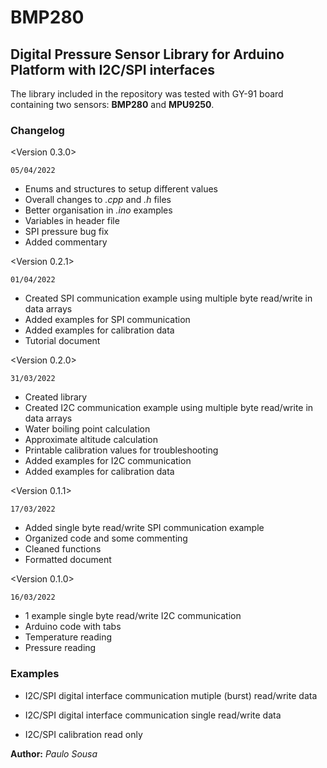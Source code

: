 # BMP280
## Digital Pressure Sensor Library for Arduino Platform with I2C/SPI interfaces

The library included in the repository was tested with GY-91 board containing two sensors: **BMP280** and **MPU9250**.

### Changelog

<Version 0.3.0> 

`05/04/2022`

* Enums and structures to setup different values
* Overall changes to _.cpp_ and _.h_ files
* Better organisation in _.ino_ examples
* Variables in header file
* SPI pressure bug fix
* Added commentary

<Version 0.2.1> 

`01/04/2022`

* Created SPI communication example using multiple byte read/write in data arrays
* Added examples for SPI communication
* Added examples for calibration data
* Tutorial document

<Version 0.2.0> 

`31/03/2022`

* Created library
* Created I2C communication example using multiple byte read/write in data arrays
* Water boiling point calculation
* Approximate altitude calculation
* Printable calibration values for troubleshooting
* Added examples for I2C communication
* Added examples for calibration data

<Version 0.1.1> 

`17/03/2022`

* Added single byte read/write SPI communication example
* Organized code and some commenting
* Cleaned functions
* Formatted document

<Version 0.1.0> 

`16/03/2022`

* 1 example single byte read/write I2C communication
* Arduino code with tabs
* Temperature reading
* Pressure reading

### Examples

+ I2C/SPI digital interface communication mutiple (burst) read/write data

+ I2C/SPI digital interface communication single read/write data

+ I2C/SPI calibration read only

**Author:** _Paulo Sousa_